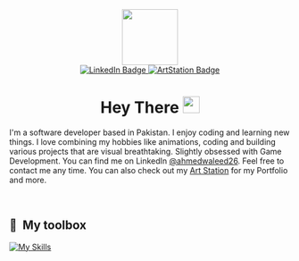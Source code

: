 <div id="header" align="center" style="">
  <img src="https://media.giphy.com/media/M9gbBd9nbDrOTu1Mqx/giphy.gif" width="100"/>
  
  <div id="badges">
    <a href="https://www.linkedin.com/in/ahmedwaleed26/">
     <img src="https://img.shields.io/badge/LINKEDIN-GO_TO?style=for-the-badge&logo=LinkedIn&color=blue" alt="LinkedIn Badge">
    </a>
    <a href="https://megatron8.artstation.com/">
     <img src="https://img.shields.io/badge/ART_STATION-GO_TO?style=for-the-badge&logo=ArtStation&color=%23000066" alt="ArtStation Badge">
    </a>
  </div>
  
  <h1>
    Hey There
    <img src="https://media.giphy.com/media/hvRJCLFzcasrR4ia7z/giphy.gif" width="30px"/>
  </h1>
</div>

I'm a software developer based in Pakistan. I enjoy coding and learning new things. I love combining my hobbies like animations, coding and building various projects that are visual breathtaking. Slightly obsessed with Game Development. You can find me on LinkedIn [@ahmedwaleed26](https://www.linkedin.com/in/ahmedwaleed26/). Feel free to contact me any time. You can also check out my [Art Station](https://megatron8.artstation.com/) for my Portfolio and more.

&nbsp;

## 🧰 &nbsp;My toolbox

[![My Skills](https://skillicons.dev/icons?i=unreal,unity,blender,cpp,cs,git,pr,visualstudio,&theme=dark)](https://skillicons.dev)
